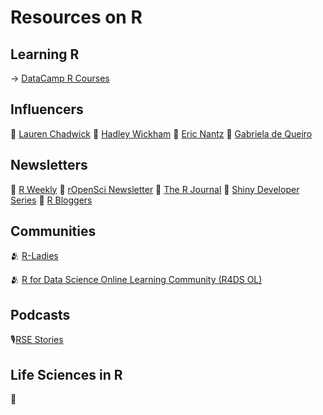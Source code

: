 # Resources on R
 ## Learning R
 → [DataCamp R Courses](https://www.datacamp.com/data-courses/r-courses)
 
## Influencers
👤 [Lauren Chadwick](https://www.linkedin.com/in/laurenchadwick6/)
👤 [Hadley Wickham](https://www.linkedin.com/in/hadleywickham/)
👤 [Eric Nantz](https://www.linkedin.com/in/eric-nantz-6621617/)
👤 [Gabriela de Queiro](https://www.linkedin.com/in/gabrieladequeiroz/)
 

## Newsletters
📰 [R Weekly](https://rweekly.org/)
📰 [rOpenSci Newsletter](https://ropensci.org/blog/)
📰 [The R Journal](https://journal.r-project.org/news.html)
📰 [Shiny Developer Series](https://shinydevseries.com/)
📰 [R Bloggers](https://www.r-bloggers.com/)



 
 ## Communities 
 🫂 [R-Ladies](https://rladies.org/)
 
 🫂 [R for Data Science Online Learning Community (R4DS OL)](https://rfordatasci.com/)
 
## Podcasts
🎙️[RSE Stories](https://us-rse.org/rse-stories/)

## Life Sciences in R
 🧬
